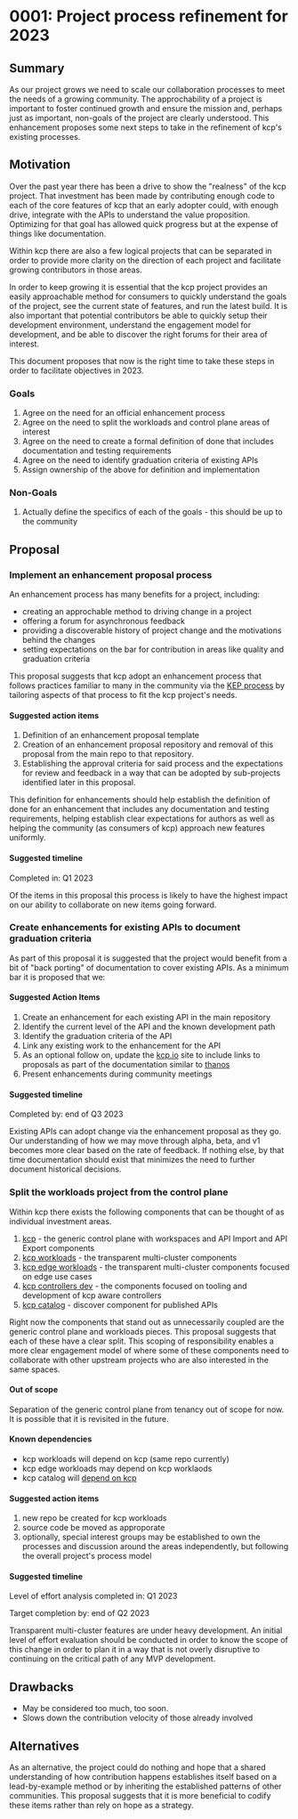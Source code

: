 # 0001: Project process refinement for 2023

## Summary

As our project grows we need to scale our collaboration processes to meet the needs of a growing community. The 
approchability of a project is important to foster continued growth and ensure the mission and, perhaps just 
as important, non-goals of the project are clearly understood. This enhancement proposes some next steps to take 
in the refinement of kcp's existing processes.

## Motivation

Over the past year there has been a drive to show the "realness" of the kcp project. That investment has been 
made by contributing enough code to each of the core features of kcp that an early adopter could, with enough drive,
integrate with the APIs to understand the value proposition. Optimizing for that goal has allowed quick progress but
at the expense of things like documentation.

Within kcp there are also a few logical projects that can be separated in order to provide more clarity on the 
direction of each project and facilitate growing contributors in those areas.

In order to keep growing it is essential that the kcp project provides an easily approachable method for consumers to
quickly understand the goals of the project, see the current state of features, and run the latest build. It is also
important that potential contributors be able to quickly setup their development environment, understand the 
engagement model for development, and be able to discover the right forums for their area of interest.

This document proposes that now is the right time to take these steps in order to facilitate objectives in 2023.

### Goals

1. Agree on the need for an official enhancement process
2. Agree on the need to split the workloads and control plane areas of interest
3. Agree on the need to create a formal definition of done that includes documentation and testing requirements
4. Agree on the need to identify graduation criteria of existing APIs
5. Assign ownership of the above for definition and implementation

### Non-Goals

1. Actually define the specifics of each of the goals - this should be up to the community

## Proposal

### Implement an enhancement proposal process

An enhancement process has many benefits for a project, including:
* creating an approchable method to driving change in a project
* offering a forum for asynchronous feedback
* providing a discoverable history of project change and the motivations behind the changes
* setting expectations on the bar for contribution in areas like quality and graduation criteria

This proposal suggests that kcp adopt an enhancement process that follows practices familiar to many in the 
community via the [KEP process](https://github.com/kubernetes/enhancements/blob/adae507daeb490cfeb7f4d520d3d711362090c45/keps/NNNN-kep-template/README.md) 
by tailoring aspects of that process to fit the kcp project's needs.

#### Suggested action items

1. Definition of an enhancement proposal template
2. Creation of an enhancement proposal repository and removal of this proposal from the main repo to that repository.
3. Establishing the approval criteria for said process and the expectations for review and feedback in a way that can
be adopted by sub-projects identified later in this proposal.
   
This definition for enhancements should help establish the definition of done for an enhancement that includes any
documentation and testing requirements, helping establish clear expectations for authors as well as helping the 
community (as consumers of kcp) approach new features uniformly. 

#### Suggested timeline

Completed in: Q1 2023

Of the items in this proposal this process is likely to have the highest impact on our ability to collaborate 
on new items going forward.

### Create enhancements for existing APIs to document graduation criteria

As part of this proposal it is suggested that the project would benefit from a bit of "back porting" of documentation
to cover existing APIs. As a minimum bar it is proposed that we:

#### Suggested Action Items
1. Create an enhancement for each existing API in the main repository
2. Identify the current level of the API and the known development path
3. Identify the graduation criteria of the API
4. Link any existing work to the enhancement for the API
5. As an optional follow on, update the [kcp.io](https://kcp.io) site to include links to proposals as part of
   the documentation similar to [thanos](https://thanos.io/v0.29/proposals-done/202003-thanos-rules-federation.md/)
6. Present enhancements during community meetings

#### Suggested timeline

Completed by: end of Q3 2023

Existing APIs can adopt change via the enhancement proposal as they go. Our understanding of how we may move through 
alpha, beta, and v1 becomes more clear based on the rate of feedback. If nothing else, by that time documentation
should exist that minimizes the need to further document historical decisions.
   
### Split the workloads project from the control plane

Within kcp there exists the following components that can be thought of as individual investment areas. 

1. [kcp](https://github.com/kcp-dev/kcp) - the generic control plane with workspaces and API Import and API Export components
1. [kcp workloads](https://github.com/kcp-dev/kcp) - the transparent multi-cluster components
1. [kcp edge workloads](https://github.com/kcp-dev/edge-mc) - the transparent multi-cluster components focused on edge use cases
1. [kcp controllers dev](https://github.com/kcp-dev/controller-runtime) - the components focused on tooling and development of kcp aware controllers
1. [kcp catalog](https://github.com/kcp-dev/catalog) - discover component for published APIs

Right now the components that stand out as unnecessarily coupled are the generic control plane and workloads pieces.
This proposal suggests that each of these have a clear split. This scoping of responsibility enables a more clear
engagement model of where some of these components need to collaborate with other upstream projects who are also
interested in the same spaces.

#### Out of scope

Separation of the generic control plane from tenancy out of scope for now. It is possible 
that it is revisited in the future. 

#### Known dependencies
* kcp workloads will depend on kcp (same repo currently)
* kcp edge workloads may depend on kcp worklaods
* kcp catalog will [depend on kcp](https://github.com/kcp-dev/catalog/blob/4bb12851b66857b035b15e6d790b27af621d8693/go.mod#L6)

#### Suggested action items

1. new repo be created for kcp workloads
2. source code be moved as approporate
3. optionally, special interest groups may be established to own the processes and discussion around the areas 
   independently, but following the overall project's process model

#### Suggested timeline

Level of effort analysis completed in: Q1 2023

Target completion by: end of Q2 2023

Transparent multi-cluster features are under heavy development. An initial level of effort evaluation should be 
conducted in order to know the scope of this change in order to plan it in a way that is not overly disruptive to 
continuing on the critical path of any MVP development.

## Drawbacks

* May be considered too much, too soon.
* Slows down the contribution velocity of those already involved

## Alternatives

As an alternative, the project could do nothing and hope that a shared understanding of how contribution happens 
establishes itself based on a lead-by-example method or by inheriting the established patterns of other communities. This
proposal suggests that it is more beneficial to codify these items rather than rely on hope as a strategy. 
